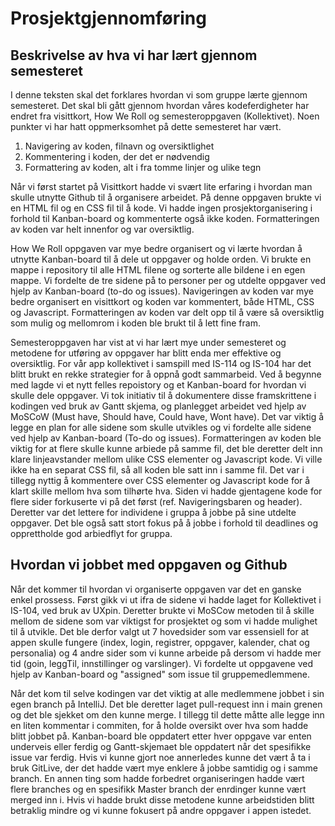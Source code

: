 # Prosjektgjennomføring

## Beskrivelse av hva vi har lært gjennom semesteret

I denne teksten skal det forklares hvordan vi som gruppe lærte gjennom semesteret. Det skal bli gått gjennom hvordan våres kodeferdigheter har endret fra visittkort, How We Roll og semesteroppgaven (Kollektivet). Noen punkter vi har hatt oppmerksomhet på dette semesteret har vært.
1. Navigering av koden, filnavn og oversiktlighet
2. Kommentering i koden, der det er nødvendig
3. Formattering av koden, alt i fra tomme linjer og ulike tegn

Når vi først startet på Visittkort hadde vi svært lite erfaring i hvordan man skulle utnytte Github til å organisere arbeidet. På denne oppgaven brukte vi en HTML fil og en CSS fil til å kode. Vi hadde ingen prosjektorganisering i forhold til Kanban-board og kommenterte også ikke koden. Formatteringen av koden var helt innenfor og var oversiktlig. 

How We Roll oppgaven var mye bedre organisert og vi lærte hvordan å utnytte Kanban-board til å dele ut oppgaver og holde orden. Vi brukte en mappe i repository til alle HTML filene og sorterte alle bildene i en egen mappe. Vi fordelte de tre sidene på to personer per og utdelte oppgaver ved hjelp av Kanban-board (to-do og issues). Navigeringen av koden var mye bedre organisert en visittkort og koden var kommentert, både HTML, CSS og Javascript. Formatteringen av koden var delt opp til å være så oversiktlig som mulig og mellomrom i koden ble brukt til å lett fine fram.

Semesteroppgaven har vist at vi har lært mye under semesteret og metodene for utføring av oppgaver har blitt enda mer effektive og oversiktlig. For vår app kollektivet i samspill med IS-114 og IS-104 har det blitt brukt en rekke strategier for å oppnå godt sammarbeid. Ved å begynne med lagde vi et nytt felles repoistory og et Kanban-board for hvordan vi skulle dele oppgaver. Vi tok initiativ til å dokumentere disse framskrittene i kodingen ved bruk av Gantt skjema, og planlegget arbeidet ved hjelp av MoSCoW (Must have, Should have, Could have, Wont have). Det var viktig å legge en plan for alle sidene som skulle utvikles og vi fordelte alle sidene ved hjelp av Kanban-board (To-do og issues). Formatteringen av koden ble viktig for at flere skulle kunne arbiede på samme fil, det ble deretter delt inn klare linjeavstander mellom ulike CSS elementer og Javascript kode. Vi ville ikke ha en separat CSS fil, så all koden ble satt inn i samme fil. Det var i tillegg nyttig å kommentere over CSS elementer og Javascript kode for å klart skille mellom hva som tilhørte hva. Siden vi hadde gjentagene kode for flere sider forkuserte vi på det først (ref. Navigeringsbaren og header). Deretter var det lettere for individene i gruppa å jobbe på sine utdelte oppgaver. Det ble også satt stort fokus på å jobbe i forhold til deadlines og opprettholde god arbiedflyt for gruppa.

## Hvordan vi jobbet med oppgaven og Github

Når det kommer til hvordan vi organiserte oppgaven var det en ganske enkel prossess. Først gikk vi ut ifra de sidene vi hadde laget for Kollektivet i IS-104, ved bruk av UXpin. Deretter brukte vi MoSCow metoden til å skille mellom de sidene som var viktigst for prosjektet og som vi hadde mulighet til å utvikle. Det ble derfor valgt ut 7 hovedsider som var essensiell for at appen skulle fungere (index, login, registrer, oppgaver, kalender, chat og personalia) og 4 andre sider som vi kunne arbeide på dersom vi hadde mer tid (goin, leggTil, innstillinger og varslinger). Vi fordelte ut oppgavene ved hjelp av Kanban-board og "assigned" som issue til gruppemedlemmene. 

Når det kom til selve kodingen var det viktig at alle medlemmene jobbet i sin egen branch på IntelliJ. Det ble deretter laget pull-request inn i main grenen og det ble sjekket om den kunne merge. I tillegg til dette måtte alle legge inn en liten kommentar i commiten, for å holde oversikt over hva som hadde blitt jobbet på. Kanban-board ble oppdatert etter hver oppgave var enten underveis eller ferdig og Gantt-skjemaet ble oppdatert når det spesifikke issue var ferdig. Hvis vi kunne gjort noe annerledes kunne det vært å ta i bruk GitLive, der det hadde vært mye enklere å jobbe samtidig og i samme branch. En annen ting som hadde forbedret organiseringen hadde vært flere branches og en spesifikk Master branch der enrdinger kunne vært merged inn i. Hvis vi hadde brukt disse metodene kunne arbeidstiden blitt betraklig mindre og vi kunne fokusert på andre oppgaver i appen istedet. 
